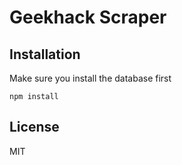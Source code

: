 # Geekhack Scraper

## Installation

Make sure you install the database first

```
npm install
```

## License

MIT
